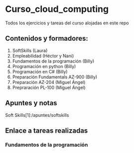 # Curso_cloud_computing
Todos los ejercicios y tareas del curso alojadas en este repo
## Contenidos y formadores:
  1. SoftSkills (Laura)
  2. Empleabilidad (Héctor y Nani)
  3. Fundamentos de la programación (Billy)
  4. Programación en python (Billy)
  5. Programación en C# (Billy)
  6. Preparación Fundamentals AZ-900 (Billy)
  7. Preparación AZ-204 (Miguel Ángel)
  8. Prepraración PL-100 (Miguel Ángel)
  
## Apuntes y notas
  Soft Skills[1]:/apuntes/softskills
## Enlace a tareas realizadas

### Fundamentos de la programación 

